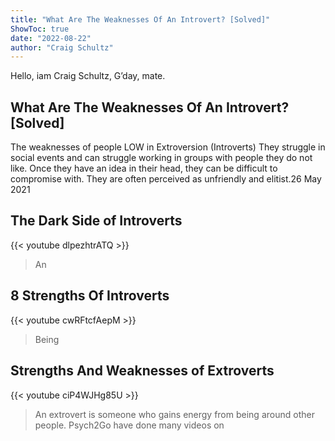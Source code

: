```yaml
---
title: "What Are The Weaknesses Of An Introvert? [Solved]"
ShowToc: true 
date: "2022-08-22"
author: "Craig Schultz" 
---
```


Hello, iam Craig Schultz, G’day, mate.
## What Are The Weaknesses Of An Introvert? [Solved]
The weaknesses of people LOW in Extroversion (Introverts) They struggle in social events and can struggle working in groups with people they do not like. Once they have an idea in their head, they can be difficult to compromise with. They are often perceived as unfriendly and elitist.26 May 2021

## The Dark Side of Introverts
{{< youtube dlpezhtrATQ >}}
>An 

## 8 Strengths Of Introverts
{{< youtube cwRFtcfAepM >}}
>Being 

## Strengths And Weaknesses of Extroverts
{{< youtube ciP4WJHg85U >}}
>An extrovert is someone who gains energy from being around other people. Psych2Go have done many videos on 

